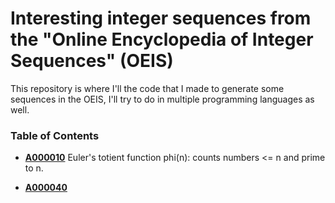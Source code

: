 # Interesting integer sequences from the "Online Encyclopedia of Integer Sequences" (OEIS)

This repository is where I'll the code that I made to generate some sequences in the OEIS, I'll try to do in multiple programming languages as well.

### Table of Contents
+ **[A000010](https://oeis.org/A000010)** Euler's totient function phi(n): counts numbers <= n and prime to n.

+ **[A000040](https://oeis.org/A000040)** 
